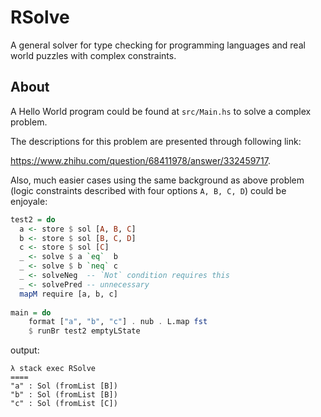 # RSolve

A general solver for type checking for programming languages and real world puzzles with complex constraints. 


## About

A Hello World program could be found at `src/Main.hs` to solve a complex problem.

The descriptions for this problem are presented through following link:

https://www.zhihu.com/question/68411978/answer/332459717.


Also, much easier cases using the same background as above problem (logic constraints described with four options `A, B, C, D`) could be enjoyale:

```haskell
test2 = do
  a <- store $ sol [A, B, C]
  b <- store $ sol [B, C, D]
  c <- store $ sol [C]
  _ <- solve $ a `eq`  b
  _ <- solve $ b `neq` c
  _ <- solveNeg  -- `Not` condition requires this
  _ <- solvePred -- unnecessary
  mapM require [a, b, c] 
  
main = do
    format ["a", "b", "c"] . nub . L.map fst
    $ runBr test2 emptyLState
```

output:

```
λ stack exec RSolve
====
"a" : Sol (fromList [B])
"b" : Sol (fromList [B])
"c" : Sol (fromList [C])
```